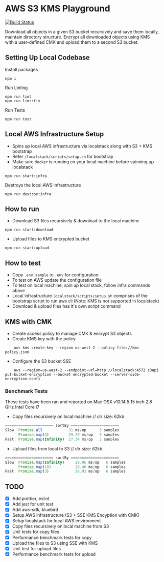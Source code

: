 # AWS S3 KMS Playground

[![Build Status](https://travis-ci.org/ajainvivek/s3-kms.svg?branch=master)](https://travis-ci.org/ajainvivek/s3-kms)

Download all objects in a given S3 bucket recursively and save them locally, maintain directory structure. Encrypt all downloaded objects using KMS with a user-defined CMK and upload them to a second S3 bucket.

## Setting Up Local Codebase

Install packages

```
npm i
```

Run Linting

```
npm run lint
npm run lint:fix
```

Run Tests

```
npm run test
```

## Local AWS Infrastructure Setup

- Spins up local AWS infrastructure via localstack along with S3 + KMS bootstrap
- Refer `/localstack/scripts/setup.sh` for  bootstrap
- Make sure `docker` is running on your local machine before spinning up localstack

```
npm run start:infra
```

Destroys the local AWS infrastructure

```
npm run destroy:infra
```

## How to run  

- Download S3 files recursively & download to the local machine

```
npm run start:download
```

- Upload files to KMS encrypted bucket 

```
npm run start:upload
```

## How to test

- Copy `.env.sample` to `.env` for configuration
- To test on AWS update the configuration file
- To test on local machine, spin up local stack, follow infra commands above
- Local infrastructure `localstack/scripts/setup.sh` comprises of the bootstrap script to run aws cli (Note: KMS is not supported in localstack)
- Download & upload files has it's own script command

## KMS with CMK

- Create access policy to manage CMK & encrypt S3 objects
- Create KMS key with the policy
```
    aws kms create-key --region us-west-2 --policy file://kms-policy.json
```
- Configure the S3 bucket SSE
```
    aws --region=us-west-2 --endpoint-url=http://localstack:4572 s3api put-bucket-encryption --bucket encrypted-bucket --server-side-encryption-confi
```

### Benchmark Tests

These tests have been ran and reported on Mac OSX v10.14.5 15 inch 2.8 GHz Intel Core i7

- Copy files recursively on local machine // dir size: 62kb

```js
====================== sortBy ======================
Slow  Promise.all            31 ms/op      3 samples
      Promise.map(3)         29.29 ms/op   3 samples
Fast  Promise.map(Infinity)  27.34 ms/op   3 samples

```

- Upload files from local to S3 // dir size: 62kb

```js
====================== sortBy ======================
Slow  Promise.map(Infinity)     29.06 ms/op   6 samples
      Promise.map(10)           28.40 ms/op   6 samples      
Fast  Promise.map(3)            26.91 ms/op   6 samples
```

## TODO

- [x] Add prettier, eslint
- [x] Add jest for unit test
- [x] Add aws-sdk, bluebird
- [x] Setup AWS infrastructure (S3 + SSE KMS Encyption with CMK)
- [x] Setup localstack for local AWS environment
- [x] Copy files recursively on local machine from S3
- [x] Unit tests for copy files
- [x] Performance benchmark tests for copy
- [x] Upload the files to S3 using SSE with KMS
- [x] Unit test for upload files
- [x] Performance benchmark tests for upload